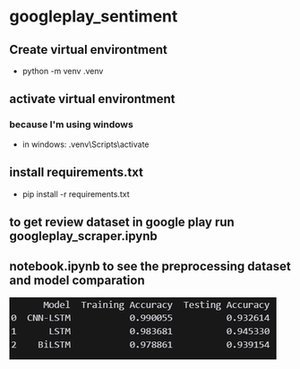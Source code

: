 # googleplay_sentiment

## Create virtual environtment
- python -m venv .venv

## activate virtual environtment
### because I'm using windows
- in windows: .venv\Scripts\activate

## install requirements.txt
- pip install -r requirements.txt

## to get review dataset in google play run googleplay_scraper.ipynb
## notebook.ipynb to see the preprocessing dataset and model comparation
![alt text](image.png)